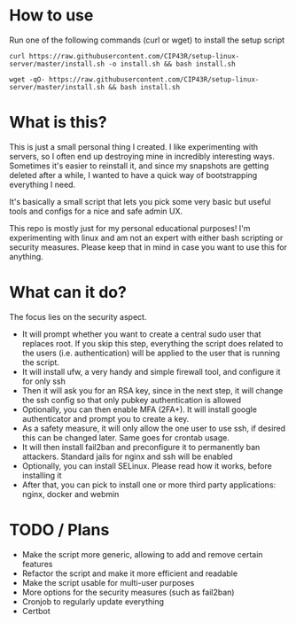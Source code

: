 # How to use
Run one of the following commands (curl or wget) to install the setup script
```
curl https://raw.githubusercontent.com/CIP43R/setup-linux-server/master/install.sh -o install.sh && bash install.sh
```
```
wget -qO- https://raw.githubusercontent.com/CIP43R/setup-linux-server/master/install.sh && bash install.sh
```

# What is this?
This is just a small personal thing I created. I like experimenting with servers, so I often end up destroying mine in incredibly interesting ways.
Sometimes it's easier to reinstall it, and since my snapshots are getting deleted after a while, I wanted to have a quick way of bootstrapping everything I need.

It's basically a small script that lets you pick some very basic but useful tools and configs for a nice and safe admin UX.

This repo is mostly just for my personal educational purposes! I'm experimenting with linux and am not an expert with either bash scripting or security measures. Please keep that in mind in case you want to use this for anything.

# What can it do?
The focus lies on the security aspect.

- It will prompt whether you want to create a central sudo user that replaces root. If you skip this step, everything the script does related to the users (i.e. authentication) will be applied to the user that is running the script.
- It will install ufw, a very handy and simple firewall tool, and configure it for only ssh 
- Then it will ask you for an RSA key, since in the next step, it will change the ssh config so that only pubkey authentication is allowed
- Optionally, you can then enable MFA (2FA+). It will install google authenticator and prompt you to create a key.
- As a safety measure, it will only allow the one user to use ssh, if desired this can be changed later. Same goes for crontab usage.
- It will then install fail2ban and preconfigure it to permanently ban attackers. Standard jails for nginx and ssh will be enabled
- Optionally, you can install SELinux. Please read how it works, before installing it
- After that, you can pick to install one or more third party applications: nginx, docker and webmin

# TODO / Plans
- Make the script more generic, allowing to add and remove certain features
- Refactor the script and make it more efficient and readable
- Make the script usable for multi-user purposes
- More options for the security measures (such as fail2ban)
- Cronjob to regularly update everything
- Certbot